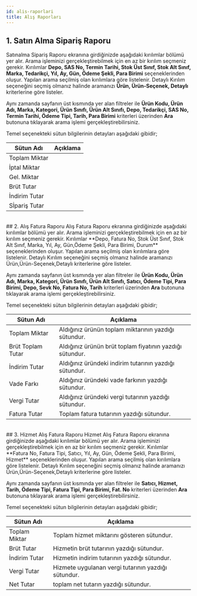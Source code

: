 ```yaml
---
id: alis-raporlari
title: Alış Raporları
---
```


## 1. Satın Alma Sipariş Raporu
Satınalma Sipariş Raporu ekranına girdiğinizde aşağıdaki kırılımlar bölümü yer alır. Arama işleminizi gerçekleştirebilmek için en az bir kırılım seçmeniz gerekir. Kırılımlar **Depo, SAS No, Termin Tarihi, Stok Üst Sınıf, Stok Alt Sınıf, Marka, Tedarikçi, Yıl, Ay, Gün, Ödeme Şekli, Para Birimi** seçeneklerinden oluşur. Yapılan arama seçilmiş olan kırılımlara göre listelenir. Detaylı Kırılım seçeneğini seçmiş olmanız halinde aramanızı **Ürün, Ürün-Seçenek, Detaylı** kriterlerine göre listeler.

Aynı zamanda sayfanın üst kısmında yer alan filtreler ile **Ürün Kodu, Ürün Adı, Marka, Kategori, Ürün Sınıfı, Ürün Alt Sınıfı, Depo, Tedarikçi, SAS No, Termin Tarihi, Ödeme Tipi, Tarih, Para Birimi** kriterleri üzerinden **Ara** butonuna tıklayarak arama işlemi gerçekleştirebilirsiniz.

Temel seçenekteki sütun bilgilerinin detayları aşağıdaki gibidir;

|Sütun Adı|Açıklama|
|--|--|
|Toplam Miktar||
|İptal Miktar||
|Gel. Miktar||
|Brüt Tutar||
|İndirim Tutar||
|Sİpariş Tutar||

<br>
## 2. Alış Fatura Raporu
Alış Fatura Raporu ekranına girdiğinizde aşağıdaki kırılımlar bölümü yer alır. Arama işleminizi gerçekleştirebilmek için en az bir kırılım seçmeniz gerekir. Kırılımlar **Depo, Fatura No, Stok Üst Sınıf, Stok Alt Sınıf, Marka, Yıl, Ay, Gün,Ödeme Şekli, Para Birimi, Durum** seçeneklerinden oluşur. Yapılan arama seçilmiş olan kırılımlara göre listelenir. Detaylı Kırılım seçeneğini seçmiş olmanız halinde aramanızı Ürün,Ürün-Seçenek,Detaylı kriterlerine göre listeler.

Aynı zamanda sayfanın üst kısmında yer alan filtreler ile **Ürün Kodu, Ürün Adı, Marka, Kategori, Ürün Sınıfı, Ürün Alt Sınıfı, Satıcı, Ödeme Tipi, Para Birimi, Depo, Sevk No, Fatura No, Tarih** kriterleri üzerinden **Ara** butonuna tıklayarak arama işlemi gerçekleştirebilirsiniz.

Temel seçenekteki sütun bilgilerinin detayları aşağıdaki gibidir;

|Sütun Adı|Açıklama|
|--|--|
|Toplam Miktar|Aldığınız ürünün toplam miktarının yazdığı sütundur.|
|Brüt Toplam Tutar|Aldığınız ürünün brüt toplam fiyatının yazdığı sütundur.|
|İndirim Tutar|Aldığınız üründeki indirim tutarının yazdığı sütundur.|
|Vade Farkı|Aldığınız üründeki vade farkının yazdığı sütundur.|
|Vergi Tutar|Aldığınız üründeki vergi tutarının yazdığı sütundur.|
|Fatura Tutar|Toplam fatura tutarının yazdığı sütundur.|

<br>
## 3. Hizmet Alış Fatura Raporu
Hizmet Alış Fatura Raporu ekranına girdiğinizde aşağıdaki kırılımlar bölümü yer alır. Arama işleminizi gerçekleştirebilmek için en az bir kırılım seçmeniz gerekir. Kırılımlar **Fatura No, Fatura Tipi, Satıcı, Yıl, Ay, Gün, Ödeme Şekli, Para Birimi, Hizmet** seçeneklerinden oluşur. Yapılan arama seçilmiş olan kırılımlara göre listelenir. Detaylı Kırılım seçeneğini seçmiş olmanız halinde aramanızı Ürün,Ürün-Seçenek,Detaylı kriterlerine göre listeler.

Aynı zamanda sayfanın üst kısmında yer alan filtreler ile **Satıcı, Hizmet, Tarih, Ödeme Tipi, Fatura Tipi, Para Birimi, Fat. No** kriterleri üzerinden **Ara** butonuna tıklayarak arama işlemi gerçekleştirebilirsiniz.

Temel seçenekteki sütun bilgilerinin detayları aşağıdaki gibidir;

|Sütun Adı|Açıklama|
|--|--|
|Toplam Miktar|Toplam hizmet miktarını gösteren sütundur.|
|Brüt Tutar|Hizmetin brüt tutarının yazdığı sütundur.|
|İndirim Tutar|Hizmetin indirim tutarının yazdığı sütundur.|
|Vergi Tutar|Hizmete uygulanan vergi tutarının yazdığı sütundur.|
|Net Tutar|toplam net tutarın yazdığı sütundur.|